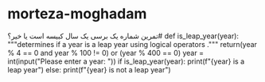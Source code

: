 # morteza-moghadam
تمرین شماره یک برسی یک سال کبیسه است یا خیر؟#
def is_leap_year(year):
    """determines if a year is a leap year using logical operators ."""
    return(year % 4 == 0 and year % 100 != 0) or (year % 400 == 0)
year = int(input("Please enter a year: "))
if is_leap_year(year):
   print(f"{year} is a leap year")
else:
   print(f"{year} is not a leap year")

